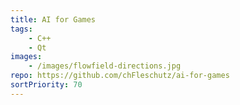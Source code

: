 ```yaml
---
title: AI for Games
tags: 
    - C++
    - Qt
images: 
    - /images/flowfield-directions.jpg
repo: https://github.com/chFleschutz/ai-for-games
sortPriority: 70
---
```

